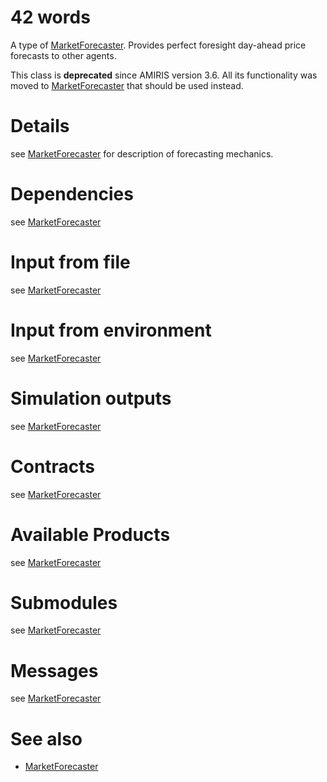 # 42 words

A type of [MarketForecaster](./MarketForecaster.md).
Provides perfect foresight day-ahead price forecasts to other agents.

This class is **deprecated** since AMIRIS version 3.6.
All its functionality was moved to [MarketForecaster](./MarketForecaster.md) that should be used instead.

# Details

see [MarketForecaster](./MarketForecaster.md) for description of forecasting mechanics.

# Dependencies

see [MarketForecaster](./MarketForecaster.md)

# Input from file

see [MarketForecaster](./MarketForecaster.md)

# Input from environment

see [MarketForecaster](./MarketForecaster.md)

# Simulation outputs

see [MarketForecaster](./MarketForecaster.md)

# Contracts

see [MarketForecaster](./MarketForecaster.md)

# Available Products

see [MarketForecaster](./MarketForecaster.md)

# Submodules

see [MarketForecaster](./MarketForecaster.md)

# Messages

see [MarketForecaster](./MarketForecaster.md)

# See also

* [MarketForecaster](./MarketForecaster.md)